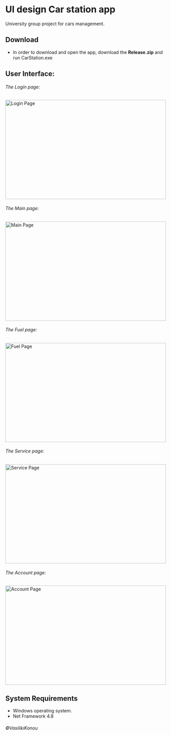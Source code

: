 # UI design Car station app
University group project for cars management.

## Download 
- In order to download and open the app, download the **Release.zip** and run CarStation.exe  

## User Interface:
<h6>The Login page:</h6>
 <img src="https://github.com/afroksilanthi/UI-design-Car-station-app/assets/103579857/c5b6762a-6dec-4c79-a420-f93ab3533fda" alt="Login Page" width="500" height="309">
 <h6>The Main page:</h6>
<img src="https://github.com/afroksilanthi/UI-design-Car-station-app/assets/103579857/c0eef5e6-7418-4fa6-8699-829b40709e67" alt="Main Page" width="500" height="309">
 <h6>The Fuel page:</h6>
<img src="https://github.com/afroksilanthi/UI-design-Car-station-app/assets/103579857/13bde1ca-820a-4e71-9470-1e4d5aa23483" alt="Fuel Page" width="500" height="309">
 <h6>The Service page:</h6>
<img src="https://github.com/afroksilanthi/UI-design-Car-station-app/assets/103579857/9637409b-4fe9-4d6c-8b21-8f5928fb07e7" alt="Service Page" width="500" height="309">
 <h6>The Account page:</h6>
<img src="https://github.com/afroksilanthi/UI-design-Car-station-app/assets/103579857/65027a07-b64a-426d-a50f-31904c15777b" alt="Account Page" width="500" height="309">

## System Requirements
 * Windows operating system.
 * Net Framework 4.8

<h6>©VasilikiKonou</h6>
